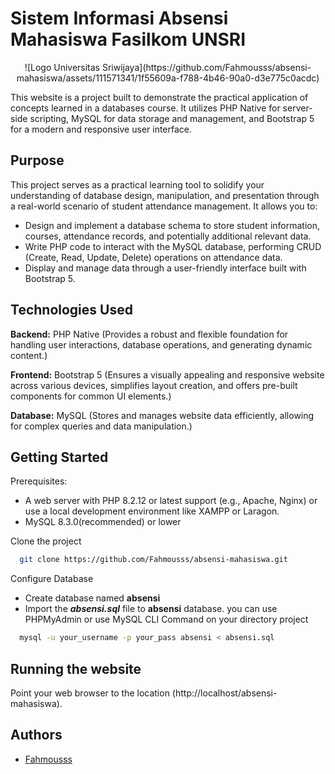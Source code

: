 # Sistem Informasi Absensi Mahasiswa Fasilkom UNSRI

<p align="center">
![Logo Universitas Sriwijaya](https://github.com/Fahmousss/absensi-mahasiswa/assets/111571341/1f55609a-f788-4b46-90a0-d3e775c0acdc)
</p>


This website is a project built to demonstrate the practical application of concepts learned in a databases course. It utilizes PHP Native for server-side scripting, MySQL for data storage and management, and Bootstrap 5 for a modern and responsive user interface.


## Purpose

This project serves as a practical learning tool to solidify your understanding of database design, manipulation, and presentation through a real-world scenario of student attendance management. It allows you to:
- Design and implement a database schema to store student information, courses, attendance records, and potentially additional relevant data.
- Write PHP code to interact with the MySQL database, performing CRUD (Create, Read, Update, Delete) operations on attendance data.
- Display and manage data through a user-friendly interface built with Bootstrap 5.
## Technologies Used

**Backend:** PHP Native (Provides a robust and flexible foundation for handling user interactions, database operations, and generating dynamic content.)

**Frontend:** Bootstrap 5 (Ensures a visually appealing and responsive website across various devices, simplifies layout creation, and offers pre-built components for common UI elements.)

**Database:** MySQL (Stores and manages website data efficiently, allowing for complex queries and data manipulation.)


## Getting Started

Prerequisites:
  - A web server with PHP 8.2.12 or latest support (e.g., Apache, Nginx) or use
    a local development environment like XAMPP or Laragon.
  - MySQL 8.3.0(recommended) or lower

Clone the project

```bash
  git clone https://github.com/Fahmousss/absensi-mahasiswa.git
```

Configure Database
- Create database named **absensi**
- Import the ***absensi.sql*** file to **absensi** database. you can use PHPMyAdmin or use MySQL CLI Command on your directory project
```bash
  mysql -u your_username -p your_pass absensi < absensi.sql
```
## Running the website
Point your web browser to the location (http://localhost/absensi-mahasiswa).



## Authors

- [Fahmousss](https://www.github.com/Fahmousss)
